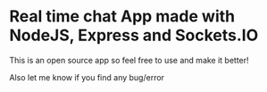 # Real time chat App made with NodeJS, Express and Sockets.IO

This is an open source app so feel free to use and make it better!

Also let me know if you find any bug/error 
